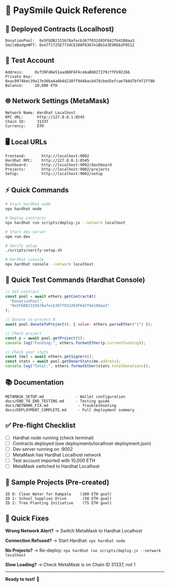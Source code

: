 # 🚀 PaySmile Quick Reference

## 📍 Deployed Contracts (Localhost)

```
DonationPool:  0x5FbDB2315678afecb367f032d93F642f64180aa3
SmileBadgeNFT: 0xe7f1725E7734CE288F8367e1Bb143E90bb3F0512
```

## 🔑 Test Account

```
Address:     0xf39Fd6e51aad88F6F4ce6aB8827279cffFb92266
Private Key: 0xac0974bec39a17e36ba4a6b4d238ff944bacb478cbed5efcae784d7bf4f2ff80
Balance:     10,000 ETH
```

## 🌐 Network Settings (MetaMask)

```
Network Name: Hardhat Localhost
RPC URL:      http://127.0.0.1:8545
Chain ID:     31337
Currency:     ETH
```

## 🖥️ Local URLs

```
Frontend:       http://localhost:9002
Hardhat RPC:    http://127.0.0.1:8545
Dashboard:      http://localhost:9002/dashboard
Projects:       http://localhost:9002/projects
Setup:          http://localhost:9002/setup
```

## ⚡ Quick Commands

```bash
# Start Hardhat node
npx hardhat node

# Deploy contracts
npx hardhat run scripts/deploy.js --network localhost

# Start dev server
npm run dev

# Verify setup
./scripts/verify-setup.sh

# Hardhat console
npx hardhat console --network localhost
```

## 🧪 Quick Test Commands (Hardhat Console)

```javascript
// Get contract
const pool = await ethers.getContractAt(
  "DonationPool",
  "0x5FbDB2315678afecb367f032d93F642f64180aa3"
);

// Donate to project 0
await pool.donateToProject(0, { value: ethers.parseEther("1") });

// Check project
const p = await pool.getProject(0);
console.log("Funding:", ethers.formatEther(p.currentFunding));

// Check your stats
const [me] = await ethers.getSigners();
const stats = await pool.getDonorStats(me.address);
console.log("Total:", ethers.formatEther(stats.totalDonations));
```

## 📚 Documentation

```
METAMASK_SETUP.md              - Wallet configuration
docs/END_TO_END_TESTING.md     - Testing guide
docs/NETWORK_FIX.md             - Troubleshooting
docs/DEPLOYMENT_COMPLETE.md     - Full deployment summary
```

## ✅ Pre-flight Checklist

- [ ] Hardhat node running (check terminal)
- [ ] Contracts deployed (see deployments/localhost-deployment.json)
- [ ] Dev server running on :9002
- [ ] MetaMask has Hardhat Localhost network
- [ ] Test account imported with 10,000 ETH
- [ ] MetaMask switched to Hardhat Localhost

## 🎯 Sample Projects (Pre-created)

```
ID 0: Clean Water for Kampala    (100 ETH goal)
ID 1: School Supplies Drive       (50 ETH goal)
ID 2: Tree Planting Initiative    (75 ETH goal)
```

## 🐛 Quick Fixes

**Wrong Network Alert?**
→ Switch MetaMask to Hardhat Localhost

**Connection Refused?**
→ Start Hardhat: `npx hardhat node`

**No Projects?**
→ Re-deploy: `npx hardhat run scripts/deploy.js --network localhost`

**Slow Loading?**
→ Check MetaMask is on Chain ID 31337, not 1

---

**Ready to test!** 🎉
